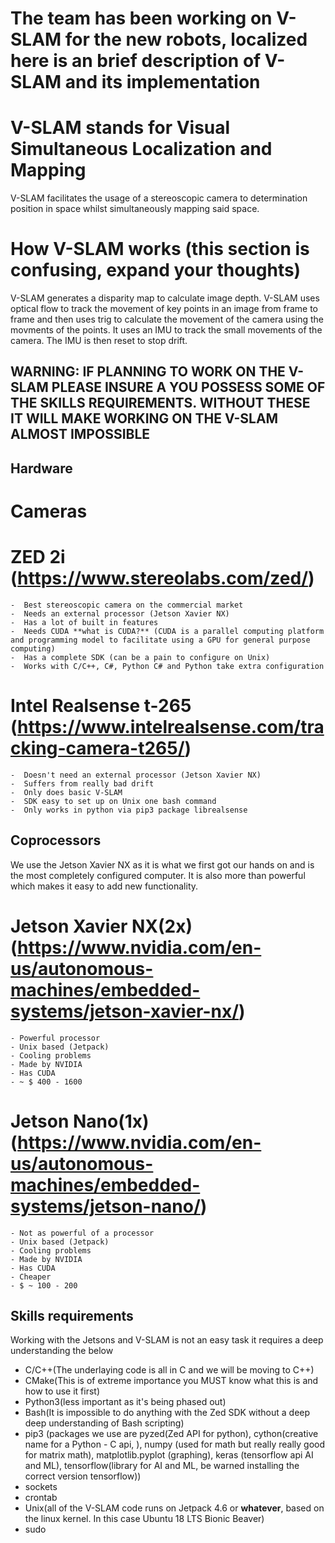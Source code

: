 # The team has been working on V-SLAM for the new robots, localized here is an brief description of V-SLAM and its implementation
 
# V-SLAM stands for Visual Simultaneous Localization and Mapping
V-SLAM facilitates the usage of a stereoscopic camera to determination position in space whilst simultaneously mapping said space.
 
# How V-SLAM works (this section is confusing, expand your thoughts)
V-SLAM generates a disparity map to calculate image depth. V-SLAM uses optical flow to track the movement of key points in an image from frame to frame and then uses trig to calculate the movement of the camera using the movments of the points. It uses an IMU to track the small movements of the camera. The IMU is then reset to stop drift.
 
## WARNING: IF PLANNING TO WORK ON THE V-SLAM PLEASE INSURE A YOU POSSESS SOME OF THE SKILLS REQUIREMENTS. WITHOUT THESE IT WILL MAKE WORKING ON THE V-SLAM ALMOST IMPOSSIBLE
 
## Hardware 
 
# Cameras
 
# ZED 2i (https://www.stereolabs.com/zed/)
    -  Best stereoscopic camera on the commercial market
    -  Needs an external processor (Jetson Xavier NX)
    -  Has a lot of built in features 
    -  Needs CUDA **what is CUDA?** (CUDA is a parallel computing platform and programming model to facilitate using a GPU for general purpose computing)
    -  Has a complete SDK (can be a pain to configure on Unix)
    -  Works with C/C++, C#, Python C# and Python take extra configuration
 
# Intel Realsense t-265 (https://www.intelrealsense.com/tracking-camera-t265/)
    -  Doesn't need an external processor (Jetson Xavier NX)
    -  Suffers from really bad drift
    -  Only does basic V-SLAM
    -  SDK easy to set up on Unix one bash command
    -  Only works in python via pip3 package librealsense
 
## Coprocessors 
 
We use the Jetson Xavier NX as it is what we first got our hands on and is the most completely configured computer. It is also more than powerful which makes it easy to add new functionality.
 
# Jetson Xavier NX(2x) (https://www.nvidia.com/en-us/autonomous-machines/embedded-systems/jetson-xavier-nx/)
    - Powerful processor
    - Unix based (Jetpack)
    - Cooling problems
    - Made by NVIDIA
    - Has CUDA
    - ~ $ 400 - 1600
 
# Jetson Nano(1x) (https://www.nvidia.com/en-us/autonomous-machines/embedded-systems/jetson-nano/)
    - Not as powerful of a processor
    - Unix based (Jetpack)
    - Cooling problems
    - Made by NVIDIA
    - Has CUDA
    - Cheaper 
    - $ ~ 100 - 200
 
 
## Skills requirements
 
Working with the Jetsons and V-SLAM is not an easy task it requires a deep understanding the below
 
- C/C++(The underlaying code is all in C and we will be moving to C++)
- CMake(This is of extreme importance you MUST know what this is and how to use it first)
- Python3(less important as it's being phased out)
- Bash(It is impossible to do anything with the Zed SDK without a deep deep understanding of Bash scripting)
- pip3 (packages we use are pyzed(Zed API for python), cython(creative name for a Python - C api, ), numpy (used for math but really really good for matrix math), matplotlib.pyplot (graphing), keras (tensorflow api AI and ML), tensorflow(library for AI and ML, be warned installing the correct version tensorflow))
- sockets
- crontab
- Unix(all of the V-SLAM code runs on Jetpack 4.6 or **whatever**, based on the linux kernel. In this case Ubuntu 18 LTS Bionic Beaver)
- sudo


